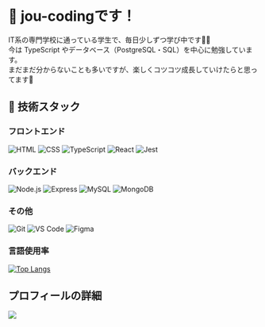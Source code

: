 # 🌟 jou-codingです！

IT系の専門学校に通っている学生で、毎日少しずつ学び中です🧑‍💻  
今は TypeScript やデータベース（PostgreSQL・SQL）を中心に勉強しています。  
まだまだ分からないことも多いですが、楽しくコツコツ成長していけたらと思ってます💪

## 🧰 技術スタック
### フロントエンド
![HTML](https://img.shields.io/badge/-HTML5-E34F26?logo=html5&logoColor=white)
![CSS](https://img.shields.io/badge/-CSS3-1572B6?logo=css3&logoColor=white)
![TypeScript](https://img.shields.io/badge/-TypeScript-3178C6?logo=typescript&logoColor=white)
![React](https://img.shields.io/badge/-React-61DAFB?logo=react&logoColor=black)
![Jest](https://img.shields.io/badge/Jest-323330?logo=Jest&logoColor=white)

### バックエンド
![Node.js](https://img.shields.io/badge/-Node.js-339933?logo=nodedotjs&logoColor=white)
![Express](https://img.shields.io/badge/-Express-000000?logo=express&logoColor=white)
![MySQL](https://img.shields.io/badge/-MySQL-4479A1?logo=mysql&logoColor=white)
![MongoDB](https://img.shields.io/badge/-MongoDB-47A248?logo=mongodb&logoColor=white)

### その他
![Git](https://img.shields.io/badge/-Git-F05032?logo=git&logoColor=white)
![VS Code](https://img.shields.io/badge/-VSCode-007ACC?logo=visualstudiocode&logoColor=white)
![Figma](https://img.shields.io/badge/-Figma-F24E1E?logo=figma&logoColor=white)

### 言語使用率
[![Top Langs](https://github-readme-stats.vercel.app/api/top-langs/?username=jou-coding&layout=compact)](https://github.com/anuraghazra/github-readme-stats)

## プロフィールの詳細
![](http://github-profile-summary-cards.vercel.app/api/cards/profile-details?username=jou-coding&theme=vue)
